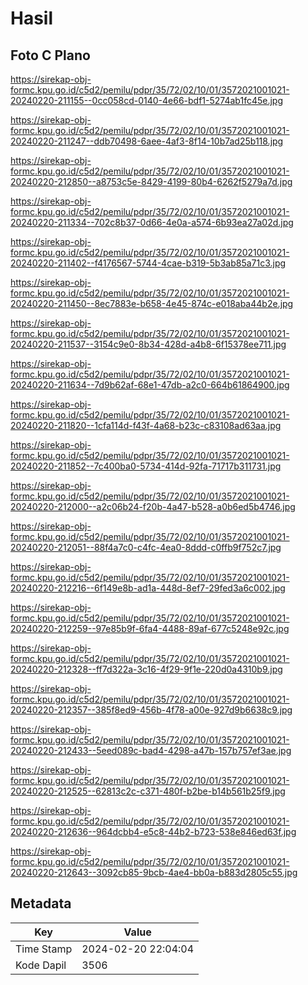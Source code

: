 # Hasil

## Foto C Plano

https://sirekap-obj-formc.kpu.go.id/c5d2/pemilu/pdpr/35/72/02/10/01/3572021001021-20240220-211155--0cc058cd-0140-4e66-bdf1-5274ab1fc45e.jpg

https://sirekap-obj-formc.kpu.go.id/c5d2/pemilu/pdpr/35/72/02/10/01/3572021001021-20240220-211247--ddb70498-6aee-4af3-8f14-10b7ad25b118.jpg

https://sirekap-obj-formc.kpu.go.id/c5d2/pemilu/pdpr/35/72/02/10/01/3572021001021-20240220-212850--a8753c5e-8429-4199-80b4-6262f5279a7d.jpg

https://sirekap-obj-formc.kpu.go.id/c5d2/pemilu/pdpr/35/72/02/10/01/3572021001021-20240220-211334--702c8b37-0d66-4e0a-a574-6b93ea27a02d.jpg

https://sirekap-obj-formc.kpu.go.id/c5d2/pemilu/pdpr/35/72/02/10/01/3572021001021-20240220-211402--f4176567-5744-4cae-b319-5b3ab85a71c3.jpg

https://sirekap-obj-formc.kpu.go.id/c5d2/pemilu/pdpr/35/72/02/10/01/3572021001021-20240220-211450--8ec7883e-b658-4e45-874c-e018aba44b2e.jpg

https://sirekap-obj-formc.kpu.go.id/c5d2/pemilu/pdpr/35/72/02/10/01/3572021001021-20240220-211537--3154c9e0-8b34-428d-a4b8-6f15378ee711.jpg

https://sirekap-obj-formc.kpu.go.id/c5d2/pemilu/pdpr/35/72/02/10/01/3572021001021-20240220-211634--7d9b62af-68e1-47db-a2c0-664b61864900.jpg

https://sirekap-obj-formc.kpu.go.id/c5d2/pemilu/pdpr/35/72/02/10/01/3572021001021-20240220-211820--1cfa114d-f43f-4a68-b23c-c83108ad63aa.jpg

https://sirekap-obj-formc.kpu.go.id/c5d2/pemilu/pdpr/35/72/02/10/01/3572021001021-20240220-211852--7c400ba0-5734-414d-92fa-71717b311731.jpg

https://sirekap-obj-formc.kpu.go.id/c5d2/pemilu/pdpr/35/72/02/10/01/3572021001021-20240220-212000--a2c06b24-f20b-4a47-b528-a0b6ed5b4746.jpg

https://sirekap-obj-formc.kpu.go.id/c5d2/pemilu/pdpr/35/72/02/10/01/3572021001021-20240220-212051--88f4a7c0-c4fc-4ea0-8ddd-c0ffb9f752c7.jpg

https://sirekap-obj-formc.kpu.go.id/c5d2/pemilu/pdpr/35/72/02/10/01/3572021001021-20240220-212216--6f149e8b-ad1a-448d-8ef7-29fed3a6c002.jpg

https://sirekap-obj-formc.kpu.go.id/c5d2/pemilu/pdpr/35/72/02/10/01/3572021001021-20240220-212259--97e85b9f-6fa4-4488-89af-677c5248e92c.jpg

https://sirekap-obj-formc.kpu.go.id/c5d2/pemilu/pdpr/35/72/02/10/01/3572021001021-20240220-212328--ff7d322a-3c16-4f29-9f1e-220d0a4310b9.jpg

https://sirekap-obj-formc.kpu.go.id/c5d2/pemilu/pdpr/35/72/02/10/01/3572021001021-20240220-212357--385f8ed9-456b-4f78-a00e-927d9b6638c9.jpg

https://sirekap-obj-formc.kpu.go.id/c5d2/pemilu/pdpr/35/72/02/10/01/3572021001021-20240220-212433--5eed089c-bad4-4298-a47b-157b757ef3ae.jpg

https://sirekap-obj-formc.kpu.go.id/c5d2/pemilu/pdpr/35/72/02/10/01/3572021001021-20240220-212525--62813c2c-c371-480f-b2be-b14b561b25f9.jpg

https://sirekap-obj-formc.kpu.go.id/c5d2/pemilu/pdpr/35/72/02/10/01/3572021001021-20240220-212636--964dcbb4-e5c8-44b2-b723-538e846ed63f.jpg

https://sirekap-obj-formc.kpu.go.id/c5d2/pemilu/pdpr/35/72/02/10/01/3572021001021-20240220-212643--3092cb85-9bcb-4ae4-bb0a-b883d2805c55.jpg


## Metadata

| Key        | Value               |
| ---------- | ------------------- |
| Time Stamp | 2024-02-20 22:04:04 |
| Kode Dapil | 3506                |



